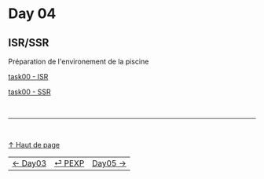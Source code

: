 # Day 04

## ISR/SSR

Préparation de l'environement de la piscine

[task00 - ISR](./day04/TASK00.md)

[task00 - SSR](./day04/TASK00.md)

<br/>

---

<br/>

[↑ Haut de page](#task-00)

|                                   |                                   |                                   |
| :---                              |               :---:               |                              ---: |
| [← Day03](./DAY03.md)             | [⏎ PEXP](../PEXP.md)              | [Day05 →](./DAY05.md)             |
